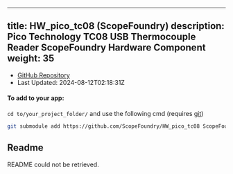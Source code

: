 
---
title: HW_pico_tc08 (ScopeFoundry)
description: Pico Technology TC08 USB Thermocouple Reader ScopeFoundry Hardware Component
weight: 35
---
- [GitHub Repository](https://github.com/ScopeFoundry/HW_pico_tc08)
- Last Updated: 2024-08-12T02:18:31Z


#### To add to your app:

`cd to/your_project_folder/` and use the following cmd (requires [git](/docs/100_development-environment/20_git/))

```bash
git submodule add https://github.com/ScopeFoundry/HW_pico_tc08 ScopeFoundryHW/pico_tc08
```


## Readme
README could not be retrieved.
